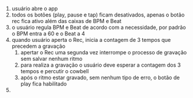 1. usuário abre o app
2. todos os botões (play, pause e tap) ficam desativados, apenas o botão rec fica ativo além das caixas de BPM e Beat
3. o usuário regula BPM e Beat de acordo com a necessidade, por padrão o BPM entra a 60 e o Beat a 4
4. quando usuário aperta o Rec, inicia a contagem de 3 tempos que precedem a gravação
   1. apertar o Rec uma segunda vez interrompe o processo de gravação sem salvar nenhum ritmo
   2. para realiza a gravação o usuário deve esperar a contagem dos 3 tempos e percutir o cowbell
   3. após o ritmo estar gravado, sem nenhum tipo de erro, o botão de play fica habilitado
5. 